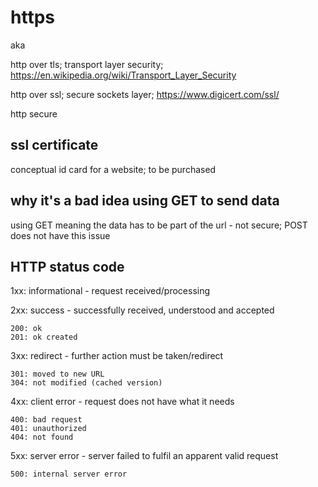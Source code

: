# https

aka

http over tls; transport layer security; https://en.wikipedia.org/wiki/Transport_Layer_Security

http over ssl; secure sockets layer; https://www.digicert.com/ssl/

http secure

## ssl certificate

conceptual id card for a website; to be purchased

## why it's a bad idea using GET to send data

using GET meaning the data has to be part of the url - not secure;
POST does not have this issue

## HTTP status code

1xx: informational - request received/processing

2xx: success - successfully received, understood and accepted

```text
200: ok
201: ok created
```

3xx: redirect - further action must be taken/redirect

```text
301: moved to new URL
304: not modified (cached version)
```

4xx: client error - request does not have what it needs

```text
400: bad request
401: unauthorized
404: not found
```

5xx: server error - server failed to fulfil an apparent valid request

```text
500: internal server error
```
